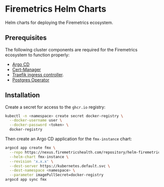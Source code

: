 # Firemetrics Helm Charts

Helm charts for deploying the Firemetrics ecosystem.

## Prerequisites

The following cluster components are required for the Firemetrics ecosystem to function properly:

- [Argo CD](https://argo-cd.readthedocs.io/en/stable/)
- [Cert-Manager](https://cert-manager.io/docs/installation/)
- [Traefik ingress controller](https://doc.traefik.io/traefik/getting-started/quick-start-with-kubernetes/).
- [Postgres Operator](https://github.com/zalando/postgres-operator/blob/master/docs/quickstart.md#deployment-options)

## Installation

Create a secret for access to the `ghcr.io` registry:

```bash
kubectl -n <namespace> create secret docker-registry \
  --docker-username user \
  --docker-password <token> \
  docker-registry
```

Then create an Argo CD application for the `fmx-instance` chart:

```bash
argocd app create fmx \
  --repo https://nexus.firemetricshealth.com/repository/helm-firemetrics/ \
  --helm-chart fmx-instance \
  --revision 'x.x.x' \
  --dest-server https://kubernetes.default.svc \
  --dest-namespace <namespace> \
  --parameter imagePullSecret=docker-registry
argocd app sync fmx
```

